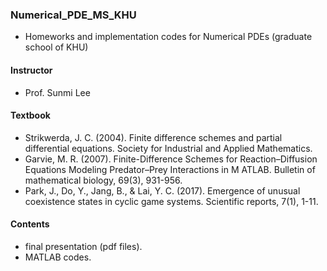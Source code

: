 ### Numerical_PDE_MS_KHU
  
- Homeworks and implementation codes for Numerical PDEs (graduate school of KHU)

#### Instructor
- Prof. Sunmi Lee

#### Textbook  
- Strikwerda, J. C. (2004). Finite difference schemes and partial differential equations. Society for Industrial and Applied Mathematics.  
- Garvie, M. R. (2007). Finite-Difference Schemes for Reaction–Diffusion Equations Modeling Predator–Prey Interactions in M ATLAB. Bulletin of mathematical biology, 69(3), 931-956.  
- Park, J., Do, Y., Jang, B., & Lai, Y. C. (2017). Emergence of unusual coexistence states in cyclic game systems. Scientific reports, 7(1), 1-11.
  
#### Contents
- final presentation (pdf files).
- MATLAB codes.
